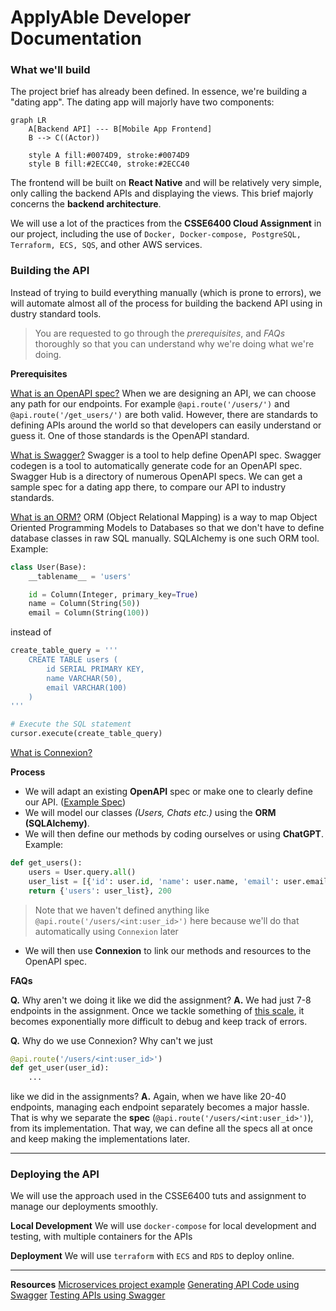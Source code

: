 # ApplyAble Developer Documentation

### What we'll build
The project brief has already been defined. In essence, we're building a "dating app". The dating app will majorly have two components:

```mermaid
graph LR
    A[Backend API] --- B[Mobile App Frontend]
    B --> C((Actor))
    
    style A fill:#0074D9, stroke:#0074D9
    style B fill:#2ECC40, stroke:#2ECC40
```

The frontend will be built on **React Native** and will be relatively very simple, only calling the backend APIs and displaying the views. This brief majorly concerns the **backend architecture**.

We will use a lot of the practices from the **CSSE6400 Cloud Assignment** in our project, including the use of `Docker, Docker-compose, PostgreSQL, Terraform, ECS, SQS`, and other AWS services.

### Building the API
Instead of trying to build everything manually (which is prone to errors), we will automate almost all of the process for building the backend API using in dustry standard tools. 

> You are requested to go through the *prerequisites*, and *FAQs* thoroughly so that you can understand why we're doing what we're doing.

**Prerequisites**

[What is an OpenAPI spec?](https://www.openapis.org/what-is-openapi)
When we are designing an API, we can choose any path for our endpoints. For example
`@api.route('/users/')` and `@api.route('/get_users/')`  are both valid. However, there are standards to defining APIs around the world so that developers can easily understand or guess it. One of those standards is the OpenAPI standard.

[What is Swagger?](https://swagger.io/blog/api-strategy/difference-between-swagger-and-openapi/)
Swagger is a tool to help define OpenAPI spec. Swagger codegen is a tool to automatically generate code for an OpenAPI spec. Swagger Hub is a directory of numerous OpenAPI specs. We can get a sample spec for a dating app there, to compare our API to industry standards.

[What is an ORM?](https://www.freecodecamp.org/news/what-is-an-orm-the-meaning-of-object-relational-mapping-database-tools/)
ORM (Object Relational Mapping) is a way to map Object Oriented Programming Models to Databases so that we don't have to define database classes in raw SQL manually. SQLAlchemy is one such ORM tool.
Example:
```python
class User(Base):
    __tablename__ = 'users'

    id = Column(Integer, primary_key=True)
    name = Column(String(50))
    email = Column(String(100))
```

instead of
```python
create_table_query = '''
    CREATE TABLE users (
        id SERIAL PRIMARY KEY,
        name VARCHAR(50),
        email VARCHAR(100)
    )
'''

# Execute the SQL statement
cursor.execute(create_table_query)
```

[What is Connexion?](https://pypi.org/project/connexion/1.0.38/)


**Process**
- We will adapt an existing **OpenAPI** spec or make one to clearly define our API. ([Example Spec](https://app.swaggerhub.com/apis/Alsouidan/Tinder/1.0.0))
- We will model our classes *(Users, Chats etc.)* using the **ORM (SQLAlchemy)**.
- We will then define our methods by coding ourselves or using **ChatGPT**.
Example:
```python
def get_users():
    users = User.query.all()
    user_list = [{'id': user.id, 'name': user.name, 'email': user.email} for user in users]
    return {'users': user_list}, 200
```
> Note that we haven't defined anything like `@api.route('/users/<int:user_id>')` here because we'll do that automatically using `Connexion` later
- We will then use **Connexion** to link our methods and resources to the OpenAPI spec.

**FAQs**

**Q.** Why aren't we doing it like we did the assignment?
**A.** We had just 7-8 endpoints in the assignment. Once we tackle something of [this scale](https://app.swaggerhub.com/apis/Alsouidan/Tinder/1.0.0), it becomes exponentially more difficult to debug and keep track of errors.

**Q.** Why do we use Connexion? Why can't we just
```python
@api.route('/users/<int:user_id>')
def get_user(user_id):
	...
```
like we did in the assignments?
**A.** Again, when we have like 20-40 endpoints, managing each endpoint separately becomes a major hassle. That is why we separate the **spec** (`@api.route('/users/<int:user_id>')`), from its implementation. That way, we can define all the specs all at once and keep making the implementations later.

___
### Deploying the API
We will use the approach used in the CSSE6400 tuts and assignment to manage our deployments smoothly.

**Local Development**
We will use `docker-compose` for local development and testing, with multiple containers for the APIs

**Deployment**
We will use `terraform` with `ECS` and `RDS` to deploy online.

___
**Resources**
[Microservices project example](https://blog.muhib.me/introduction-to-microservices)
[Generating API Code using Swagger]()
[Testing APIs using Swagger](https://articles.wesionary.team/swagger-ui-on-docker-for-testing-rest-apis-5b3d5fcdee7)


